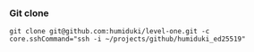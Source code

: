 ### Git clone
```
git clone git@github.com:humiduki/level-one.git -c core.sshCommand="ssh -i ~/projects/github/humiduki_ed25519"
```

